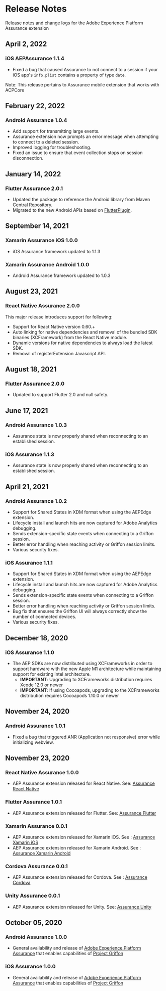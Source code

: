 # Release Notes

Release notes and change logs for the Adobe Experience Platform Assurance extension

## April 2, 2022

### iOS AEPAssurance 1.1.4

* Fixed a bug that caused Assurance to not connect to a session if your iOS app's `info.plist` contains a property of type `date`.

Note: This release pertains to Assurance mobile extension that works with ACPCore

## February 22, 2022

### Android Assurance 1.0.4

* Add support for transmitting large events.
* Assurance extension now prompts an error message when attempting to connect to a deleted session.
* Improved logging for troubleshooting.
* Fixed an issue to ensure that event collection stops on session disconnection.

## January 14, 2022

### Flutter Assurance 2.0.1

- Updated the package to reference the Android library from Maven Central Repository.
- Migrated to the new Android APIs based on [FlutterPlugin](https://api.flutter.dev/javadoc/io/flutter/embedding/engine/plugins/FlutterPlugin.html).

## September 14, 2021

### Xamarin Assurance iOS 1.0.0

- iOS Assurance framework updated to 1.1.3

### Xamarin Assurance Android 1.0.0

- Android Assurance framework updated to 1.0.3

## August 23, 2021

### React Native Assurance 2.0.0

This major release introduces support for following:

- Support for React Native version 0.60.+
- Auto linking for native dependencies and removal of the bundled SDK binaries (XCFramework) from the React Native module.
- Dynamic versions for native dependencies to always load the latest SDK.
- Removal of registerExtension Javascript API.

## August 18, 2021

### Flutter Assurance 2.0.0

- Updated to support Flutter 2.0 and null safety.

## June 17, 2021

### Android Assurance 1.0.3

* Assurance state is now properly shared when reconnecting to an established session.

### iOS Assurance 1.1.3

* Assurance state is now properly shared when reconnecting to an established session.

## April 21, 2021

### Android Assurance 1.0.2

* Support for Shared States in XDM format when using the AEPEdge extension.
* Lifecycle install and launch hits are now captured for Adobe Analytics debugging.
* Sends extension-specific state events when connecting to a Griffon session.
* Better error handling when reaching activity or Griffon session limits.
* Various security fixes.

### iOS Assurance 1.1.1

* Support for Shared States in XDM format when using the AEPEdge extension.
* Lifecycle install and launch hits are now captured for Adobe Analytics debugging.
* Sends extension-specific state events when connecting to a Griffon session.
* Better error handling when reaching activity or Griffon session limits.
* Bug fix that ensures the Griffon UI will always correctly show the number of connected devices.
* Various security fixes.

## December 18, 2020

### iOS Assurance 1.1.0

* The AEP SDKs are now distributed using XCFrameworks in order to support hardware with the new Apple M1 architecture while maintaining support for existing Intel architecture.
  * **IMPORTANT**: Upgrading to XCFrameworks distribution requires Xcode 12.0 or newer
  * **IMPORTANT**: If using Cocoapods, upgrading to the XCFrameworks distribution requires Cocoapods 1.10.0 or newer

## November 24, 2020

### Android Assurance 1.0.1

* Fixed a bug that triggered ANR (Application not responsive) error while initializing webview.

## November 23, 2020

### React Native Assurance 1.0.0

* AEP Assurance extension released for React Native. See: [Assurance React Native](https://www.npmjs.com/package/@adobe/react-native-aepassurance)

### Flutter Assurance 1.0.1

* AEP Assurance extension released for Flutter. See: [Assurance Flutter](https://pub.dev/packages/flutter_assurance)

### Xamarin Assurance 0.0.1

* AEP Assurance extension released for Xamarin iOS. See : [Assurance Xamarin iOS](https://www.nuget.org/packages/Adobe.AEPAssurance.iOS/)
* AEP Assurance extension released for Xamarin Android. See : [Assurance Xamarin Android](https://www.nuget.org/packages/Adobe.AEPAssurance.Android/)

### Cordova Assurance 0.0.1

* AEP Assurance extension released for Cordova. See : [Assurance Cordova](https://www.npmjs.com/package/@adobe/cordova-aepassurance)

### Unity Assurance 0.0.1

* AEP Assurance extension released for Unity. See: [Assurance Unity](https://github.com/adobe/unity-aepassurance)

## October 05, 2020

### Android Assurance 1.0.0

* General availability and release of [Adobe Experience Platform Assurance](./index.md) that enables capabilities of [Project Griffon](./index.md)

### iOS Assurance 1.0.0

* General availability and release of [Adobe Experience Platform Assurance](./index.md) that enables capabilities of [Project Griffon](./index.md)
